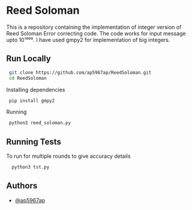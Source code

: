 
# Reed Soloman

This is a repository containing the implementation of integer version of Reed Soloman Error correcting code.
The code works for input message upto 10¹⁰⁰⁰. I have used gmpy2 for implementation of big integers.





## Run Locally



```bash
 git clone https://github.com/ap5967ap/ReedSoloman.git
 cd ReedSoloman
```

Installing dependencies
```bash
 pip install gmpy2
```

Running 
```bash
 python3 reed_soloman.py
```    
## Running Tests

To run for multiple rounds to give accuracy details

```bash
  python3 tst.py
```


## Authors

- [@ap5967ap](https://www.github.com/ap5967ap)

